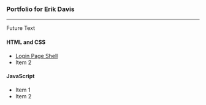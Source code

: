 ### Portfolio for Erik Davis
***

Future Text

#### HTML and CSS
* [Login Page Shell](https://github.com/erik451/Portfolio-for-Erik-Davis/tree/master/HTML-CSS/Login-Page)
* Item 2

#### JavaScript
* Item 1
* Item 2
